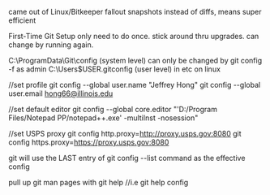 came out of Linux/Bitkeeper fallout
snapshots instead of diffs, means super efficient


First-Time Git Setup
only need to do once. stick around thru upgrades.
can change by running again.

C:\ProgramData\Git\config (system level) can only be changed by git config -f <file> as admin
C:\Users\$USER\.gitconfig (user level)
in etc on linux

//set profile
git config --global user.name "Jeffrey Hong"
git config --global user.email hong66@illinois.edu

//set default editor 
git config --global core.editor "'D:/Program Files/Notepad PP/notepad++.exe' -multiInst -nosession"

//set USPS proxy
git config http.proxy=http://proxy.usps.gov:8080
git config https.proxy=https://proxy.usps.gov:8080

git will use the LAST entry of 
git config --list 
command as the effective config

pull up git man pages with 
git help <verb> //i.e git help config

